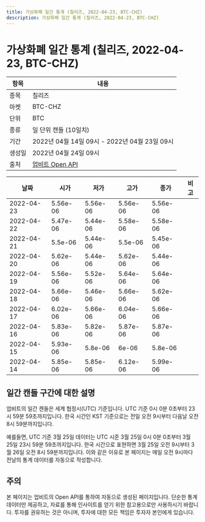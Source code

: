 ```yaml
---
title: 가상화폐 일간 통계 (칠리즈, 2022-04-23, BTC-CHZ)
description: 가상화폐 일간 통계 (칠리즈, 2022-04-23, BTC-CHZ)
---
```



가상화폐 일간 통계 (칠리즈, 2022-04-23, BTC-CHZ)
===

|항목|내용|
|--|--|
|종목|칠리즈|
|마켓|BTC-CHZ|
|단위|BTC|
|종류|일 단위 캔들 (10일치)|
|기간|2022년 04월 14일 09시 - 2022년 04월 23일 09시|
|생성일|2022년 04월 24일 09시|
|출처|[업비트 Open API](https://docs.upbit.com)|


|날짜|시가|저가|고가|종가|비고|
|--|--|--|--|--|--|
|2022-04-23|5.56e-06|5.56e-06|5.56e-06|5.56e-06|    |
|2022-04-22|5.47e-06|5.44e-06|5.58e-06|5.58e-06|    |
|2022-04-21|5.5e-06|5.44e-06|5.5e-06|5.45e-06|    |
|2022-04-20|5.62e-06|5.44e-06|5.62e-06|5.44e-06|    |
|2022-04-19|5.56e-06|5.52e-06|5.64e-06|5.64e-06|    |
|2022-04-18|5.66e-06|5.46e-06|5.66e-06|5.62e-06|    |
|2022-04-17|6.02e-06|5.66e-06|6.04e-06|5.66e-06|    |
|2022-04-16|5.83e-06|5.82e-06|5.87e-06|5.87e-06|    |
|2022-04-15|5.93e-06|5.8e-06|6e-06|5.8e-06|    |
|2022-04-14|5.85e-06|5.85e-06|6.12e-06|5.99e-06|    |


일간 캔들 구간에 대한 설명
---


업비트의 일간 캔들은 세계 협정시(UTC) 기준입니다. 
UTC 기준 0시 0분 0초부터 23시 59분 59초까지입니다. 
한국 시간인 KST 기준으로는 전일 오전 9시부터 다음날 오전 8시 59분까지입니다. 


예를들면, UTC 기준 3월 25일 데이터는 UTC 시준 3월 25일 0시 0분 0초부터 3월 25일 23시 59분 59초까지입니다. 
한국 시간으로 표현하면 3월 25일 오전 9시부터 3월 26일 오전 8시 59분까지입니다. 
이와 같은 이유로 본 페이지는 매일 오전 9시마다 전날의 통계 데이터를 자동으로 작성합니다. 


주의
---


본 페이지는 업비트의 Open API를 통하여 자동으로 생성된 페이지입니다. 
단순한 통계 데이터만 제공하고, 자료를 통해 인사이트를 얻기 위한 참고용으로만 사용하시기 바랍니다. 
투자를 권유하는 것은 아니며, 투자에 대한 모든 책임은 투자자 본인에게 있습니다. 
